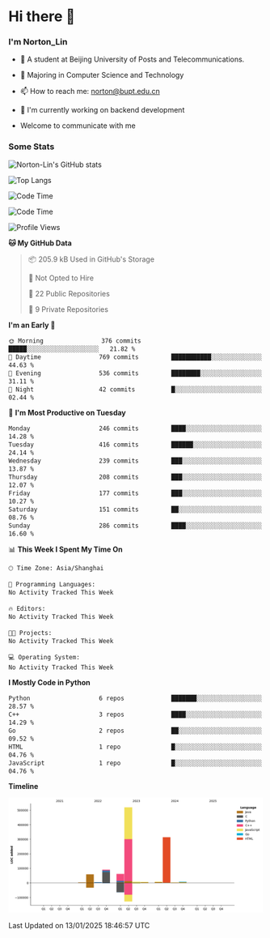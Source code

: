 
# Hi there 👋

### I'm Norton_Lin
- 🏫 A student at Beijing University of Posts and Telecommunications.
- 🌱 Majoring in Computer Science and Technology
- 📫 How to reach me: norton@bupt.edu.cn
- 🌱 I'm currently working on backend development

- Welcome to communicate with me

### Some Stats
![Norton-Lin's GitHub stats](https://github-readme-stats.vercel.app/api?username=Norton-Lin&count_private=true&show_icons=true&theme=radical)

![Top Langs](https://github-readme-stats.vercel.app/api/top-langs/?username=Norton-Lin&langs_count=10&layout=compact)

![Code Time](https://github-readme-stats.vercel.app/api/wakatime?username=Norton_Lin)

<!--START_SECTION:waka-->
![Code Time](http://img.shields.io/badge/Code%20Time-885%20hrs%2053%20mins-blue)

![Profile Views](http://img.shields.io/badge/Profile%20Views-0-blue)

**🐱 My GitHub Data** 

> 📦 205.9 kB Used in GitHub's Storage 
 > 
> 🚫 Not Opted to Hire
 > 
> 📜 22 Public Repositories 
 > 
> 🔑 9 Private Repositories 
 > 
**I'm an Early 🐤** 

```text
🌞 Morning                376 commits         █████░░░░░░░░░░░░░░░░░░░░   21.82 % 
🌆 Daytime                769 commits         ███████████░░░░░░░░░░░░░░   44.63 % 
🌃 Evening                536 commits         ████████░░░░░░░░░░░░░░░░░   31.11 % 
🌙 Night                  42 commits          █░░░░░░░░░░░░░░░░░░░░░░░░   02.44 % 
```
📅 **I'm Most Productive on Tuesday** 

```text
Monday                   246 commits         ████░░░░░░░░░░░░░░░░░░░░░   14.28 % 
Tuesday                  416 commits         ██████░░░░░░░░░░░░░░░░░░░   24.14 % 
Wednesday                239 commits         ███░░░░░░░░░░░░░░░░░░░░░░   13.87 % 
Thursday                 208 commits         ███░░░░░░░░░░░░░░░░░░░░░░   12.07 % 
Friday                   177 commits         ███░░░░░░░░░░░░░░░░░░░░░░   10.27 % 
Saturday                 151 commits         ██░░░░░░░░░░░░░░░░░░░░░░░   08.76 % 
Sunday                   286 commits         ████░░░░░░░░░░░░░░░░░░░░░   16.60 % 
```


📊 **This Week I Spent My Time On** 

```text
🕑︎ Time Zone: Asia/Shanghai

💬 Programming Languages: 
No Activity Tracked This Week

🔥 Editors: 
No Activity Tracked This Week

🐱‍💻 Projects: 
No Activity Tracked This Week

💻 Operating System: 
No Activity Tracked This Week
```

**I Mostly Code in Python** 

```text
Python                   6 repos             ███████░░░░░░░░░░░░░░░░░░   28.57 % 
C++                      3 repos             ████░░░░░░░░░░░░░░░░░░░░░   14.29 % 
Go                       2 repos             ██░░░░░░░░░░░░░░░░░░░░░░░   09.52 % 
HTML                     1 repo              █░░░░░░░░░░░░░░░░░░░░░░░░   04.76 % 
JavaScript               1 repo              █░░░░░░░░░░░░░░░░░░░░░░░░   04.76 % 
```



**Timeline**

![Lines of Code chart](https://raw.githubusercontent.com/Norton-Lin/Norton-Lin/main/assets/bar_graph.png)


 Last Updated on 13/01/2025 18:46:57 UTC
<!--END_SECTION:waka-->
